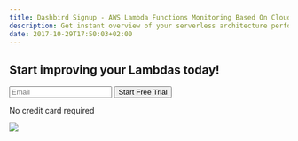 ```yaml
---
title: Dashbird Signup - AWS Lambda Functions Monitoring Based On CloudWatch Logs
description: Get instant overview of your serverless architecture performance, find problems in your lambda functions and fix them in real-time. 
date: 2017-10-29T17:50:03+02:00
---
```


<section class="container-fluid dark-bg pt-5 pb-5">
  <div class="row justify-content-md-center">
    <div class="col-lg-10">
      <div class="row justify-content-md-center align-items-center">
        <div class="col-lg-6">
          <h2>Start improving your Lambdas today!</h2>
          <div class="pt-2 pr-5">
            <form method="get" action="/register">
              <label class="input-group">
                <input type="email" class="form-control cta-input mr-2" placeholder='Email' name="email" required>
                <button class="input-group-addon cta-btn cta-pink" id='signup'>Start Free Trial</button>
              </label>
            </form>
            <p class="text-center gray small">No credit card required</p>
          </div>
        </div>
        <div class="col-lg-4">
          <img src="/images/dashbird-illustration.svg">
        </div>
      </div>
    </div>
  </div>
</section>
